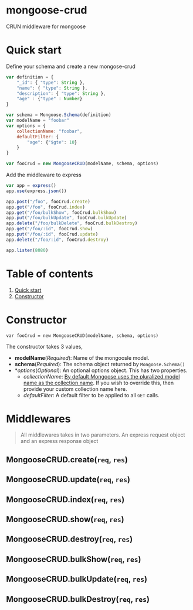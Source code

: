 # mongoose-crud
CRUN middleware for mongoose

# Quick start

Define your schema and create a new mongose-crud

```js
var definition = {
	"_id": { "type": String },
	"name": { "type": String },
	"description": { "type": String },
	"age" : {"type" : Number}
}

var schema = Mongoose.Schema(definition)
var modelName = "foobar"
var options = {
	collectionName: "foobar",
	defaultFilter: {
		"age": {"$gte": 10}
	}
}

var fooCrud = new MongooseCRUD(modelName, schema, options)
```

Add the middleware to express

```js
var app = express()
app.use(express.json())

app.post("/foo", fooCrud.create)
app.get("/foo", fooCrud.index)
app.get("/foo/bulkShow", fooCrud.bulkShow)
app.put("/foo/bulkUpdate", fooCrud.bulkUpdate)
app.delete("/foo/bulkDelete", fooCrud.bulkDestroy)
app.get("/foo/:id", fooCrud.show)
app.put("/foo/:id", fooCrud.update)
app.delete("/foo/:id", fooCrud.destroy)

app.listen(8080)
```

# Table of contents

1. [Quick start](#Quick-start)
2. [Constructor](#Constructor)

# Constructor

`var fooCrud = new MongooseCRUD(modelName, schema, options)`

The constructor takes 3 values, 

* **modelName**(_Required_): Name of the mongoosle model.
* **schema**(_Required_): The schema object returned by `Mongoose.Schema()`
* **options*(_Optional_): An optional options object. This has two properties.
	* _collectionName_: [By default Mongoose uses the pluralized model name as the collection name](https://mongoosejs.com/docs/guide.html#collection). If you wish to override this, then provide your custom collection name here.
	* _defaultFilter_: A default filter to be applied to all `GET` calls.

# Middlewares

> All middlewares takes in two parameters. An express request object and an express response object

## MongooseCRUD.create(`req`, `res`)

## MongooseCRUD.update(`req`, `res`)

## MongooseCRUD.index(`req`, `res`)

## MongooseCRUD.show(`req`, `res`)

## MongooseCRUD.destroy(`req`, `res`)

## MongooseCRUD.bulkShow(`req`, `res`)

## MongooseCRUD.bulkUpdate(`req`, `res`)

## MongooseCRUD.bulkDestroy(`req`, `res`)
